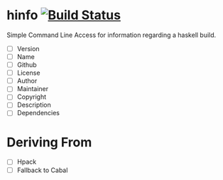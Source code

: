 # hinfo  [![Build Status](https://travis-ci.com/ChristopherDavenport/hinfo.svg?branch=master)](https://travis-ci.com/ChristopherDavenport/hinfo)

Simple Command Line Access for information regarding a haskell build.

- [ ] Version
- [ ] Name
- [ ] Github
- [ ] License
- [ ] Author
- [ ] Maintainer
- [ ] Copyright
- [ ] Description
- [ ] Dependencies

# Deriving From

- [ ] Hpack
- [ ] Fallback to Cabal
